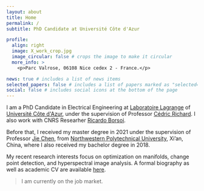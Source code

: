 ```yaml
---
layout: about
title: Home
permalink: /
subtitle: PhD Candidate at Université Côte d'Azur

profile:
  align: right
  image: X_work_crop.jpg
  image_circular: false # crops the image to make it circular
  more_info: >
    <p>Parc Valrose, 06108 Nice cedex 2 - France.</p>

news: true # includes a list of news items
selected_papers: false # includes a list of papers marked as "selected={true}"
social: false # includes social icons at the bottom of the page
---
```


I am a PhD Candidate in Electrical Engineering at <a href="https://lagrange.oca.eu/fr/accueil-lagrange/">Laboratoire Lagrange</a> of <a href="https://univ-cotedazur.fr/">Université Côte d'Azur</a>, under the supervision of Professor <a href="https://www.cedric-richard.fr/">Cédric Richard</a>. I also work with CNRS Researher <a href="https://ricardoborsoi.github.io/">Ricardo Borsoi</a>.

Before that, I received my master degree in 2021 under the supervision of Professor <a href="https://www.jie-chen.com/">Jie Chen</a>, from <a href="https://en.nwpu.edu.cn/">Northwestern Polytechnical University</a>, Xi’an, China, where I also received my bachelor degree in 2018.

My recent research interests focus on optimization on manifolds, change point detection, and hyperspectral image analysis. A formal biography as well as academic CV are available <a href="https://xiuheng-wang.github.io/assets/pdf/cv_xiuheng_wang.pdf">here</a>.

> I am currently on the job market.